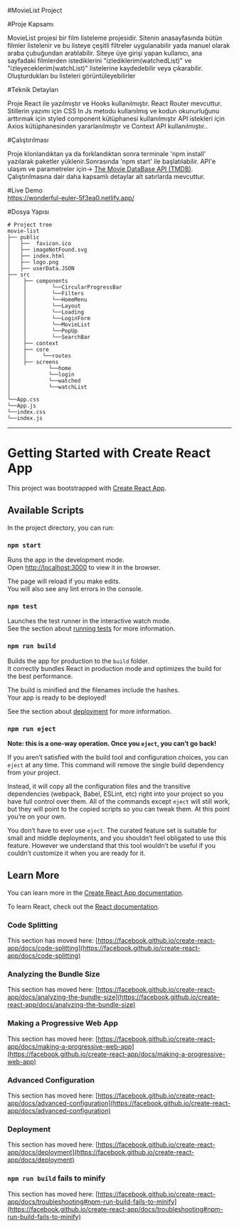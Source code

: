 #MovieList Project

#Proje Kapsamı

MovieList projesi bir film listeleme projesidir. Sitenin anasayfasında bütün filmler listelenir ve bu listeye çeşitli filtreler uygulanabilir yada manuel olarak araba çubuğundan aratılabilir. Siteye üye girişi yapan kullanıcı, ana sayfadaki filmlerden istediklerini "izlediklerim(watchedList)" ve "izleyeceklerim(watchList)" listelerine kaydedebilir veya çıkarabilir. Oluşturdukları bu listeleri görüntüleyebilirler

#Teknik Detayları

Proje React ile yazılmıştır ve Hooks kullanılmıştır. React Router mevcuttur.
Stillerin yazımı için CSS In Js metodu kullanılmış ve kodun okunurluğunu arttırmak için styled component kütüphanesi kullanılmıştır API istekleri için Axios kütüphanesinden yararlanılmıştır ve Context API kullanılmıştır..

#Çalıştırılması

Proje klonlandıktan ya da forklandıktan sonra  terminale 'npm install' yazılarak paketler yüklenir.Sonrasında 'npm start' ile başlatılabilir. API'e ulaşım ve parametreler için-> [The Movie DataBase API (TMDB)](https://developers.themoviedb.org/3/getting-started/introduction). Çalıştırılmasına dair daha kapsamlı detaylar alt satırlarda mevcuttur.

#Live Demo <br>
https://wonderful-euler-5f3ea0.netlify.app/

#Dosya Yapısı
```
# Project tree
movie-list
├── public
│   ├──  favicon.ico
│   ├── imageNotFound.svg
│   ├── index.html
│   ├── logo.png
│   ├── userData.JSON
├── src
│    ├── components
│    │        └──CircularProgressBar
│    │        └──Filters
│    │        └──HomeMenu
│    │        └──Layout
│    │        └──Loading
│    │        └──LoginForm
│    │        └──MovieList
│    │        └──PopUp
│    │        └──SearchBar
│    ├── context
│    ├── core
│    │     └──routes
│    ├── screens
│            └──home
│            └──login
│            └──watched
│            └──watchList
│        
└──App.css
└──App.js
└──index.css
└──index.js
```
---




# Getting Started with Create React App

This project was bootstrapped with [Create React App](https://github.com/facebook/create-react-app).

## Available Scripts

In the project directory, you can run:

### `npm start`

Runs the app in the development mode.\
Open [http://localhost:3000](http://localhost:3000) to view it in the browser.

The page will reload if you make edits.\
You will also see any lint errors in the console.

### `npm test`

Launches the test runner in the interactive watch mode.\
See the section about [running tests](https://facebook.github.io/create-react-app/docs/running-tests) for more information.

### `npm run build`

Builds the app for production to the `build` folder.\
It correctly bundles React in production mode and optimizes the build for the best performance.

The build is minified and the filenames include the hashes.\
Your app is ready to be deployed!

See the section about [deployment](https://facebook.github.io/create-react-app/docs/deployment) for more information.

### `npm run eject`

**Note: this is a one-way operation. Once you `eject`, you can’t go back!**

If you aren’t satisfied with the build tool and configuration choices, you can `eject` at any time. This command will remove the single build dependency from your project.

Instead, it will copy all the configuration files and the transitive dependencies (webpack, Babel, ESLint, etc) right into your project so you have full control over them. All of the commands except `eject` will still work, but they will point to the copied scripts so you can tweak them. At this point you’re on your own.

You don’t have to ever use `eject`. The curated feature set is suitable for small and middle deployments, and you shouldn’t feel obligated to use this feature. However we understand that this tool wouldn’t be useful if you couldn’t customize it when you are ready for it.

## Learn More

You can learn more in the [Create React App documentation](https://facebook.github.io/create-react-app/docs/getting-started).

To learn React, check out the [React documentation](https://reactjs.org/).

### Code Splitting

This section has moved here: [https://facebook.github.io/create-react-app/docs/code-splitting](https://facebook.github.io/create-react-app/docs/code-splitting)

### Analyzing the Bundle Size

This section has moved here: [https://facebook.github.io/create-react-app/docs/analyzing-the-bundle-size](https://facebook.github.io/create-react-app/docs/analyzing-the-bundle-size)

### Making a Progressive Web App

This section has moved here: [https://facebook.github.io/create-react-app/docs/making-a-progressive-web-app](https://facebook.github.io/create-react-app/docs/making-a-progressive-web-app)

### Advanced Configuration

This section has moved here: [https://facebook.github.io/create-react-app/docs/advanced-configuration](https://facebook.github.io/create-react-app/docs/advanced-configuration)

### Deployment

This section has moved here: [https://facebook.github.io/create-react-app/docs/deployment](https://facebook.github.io/create-react-app/docs/deployment)

### `npm run build` fails to minify

This section has moved here: [https://facebook.github.io/create-react-app/docs/troubleshooting#npm-run-build-fails-to-minify](https://facebook.github.io/create-react-app/docs/troubleshooting#npm-run-build-fails-to-minify)
